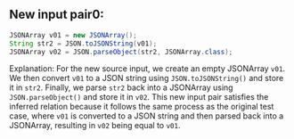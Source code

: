 ## New input pair0:
```java
JSONArray v01 = new JSONArray();
String str2 = JSON.toJSONString(v01);
JSONArray v02 = JSON.parseObject(str2, JSONArray.class);
```
Explanation: 
For the new source input, we create an empty JSONArray `v01`. We then convert `v01` to a JSON string using `JSON.toJSONString()` and store it in `str2`. Finally, we parse `str2` back into a JSONArray using `JSON.parseObject()` and store it in `v02`. This new input pair satisfies the inferred relation because it follows the same process as the original test case, where `v01` is converted to a JSON string and then parsed back into a JSONArray, resulting in `v02` being equal to `v01`.